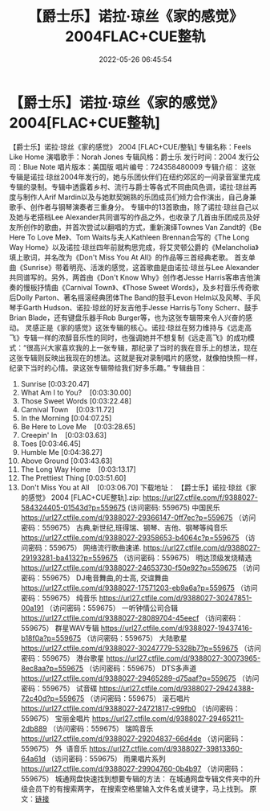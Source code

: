 ﻿---
title: 【爵士乐】诺拉·琼丝《家的感觉》2004FLAC+CUE整轨
date: 2022-05-26 06:45:54
categories: 古典音乐、新世纪、纯音雅乐
tags: 纯音雅乐
---
# 【爵士乐】诺拉·琼丝《家的感觉》2004[FLAC+CUE整轨]

【爵士乐】诺拉·琼丝《家的感觉》 2004
[FLAC+CUE/整轨]
专辑名称：Feels Like
Home
演唱歌手：Norah Jones
专辑风格：爵士乐
发行时间：2004
发行公司：Blue Note
唱片版本：美国版
唱片编号：724358480009
专辑介绍：
这张专辑是诺拉·琼丝2004年发行的，她与乐团伙伴们在纽约郊区的一间录音室里完成专辑的录制。专辑中透露着乡村、流行与爵士等各式不同曲风色调，诺拉·琼丝再度与制作人Arif
Mardin以及与她默契娴熟的乐团成员们倾力合作演出，自己身兼歌手、创作者与钢琴演奏者三重身分。
专辑中的13首歌曲，除了诺拉·琼丝自己以及她与老搭档Lee
Alexander共同谱写的作品之外，也收录了几首由乐团成员及好友所创作的歌曲，并首次尝试以翻唱的方式，重新演绎Townes Van
Zandt的《Be Here To Love Me》、Tom Waits与夫人Kathleen Brennan合写的《The Long
Way Home》以及诺拉·琼丝四年前就构思完成，将艾灵顿公爵的《Melancholia》填上歌词，并名改为《Don't Miss
You At All》的作品等三首经典老歌。
首支单曲《Sunrise》带着明亮、活泼的感觉，这首歌曲是由诺拉·琼丝与Lee
Alexander共同谱写的。另外，两首由《Don't Know Why》创作者Jesse
Harris客串吉他演奏的慢板抒情曲《Carnival Town》、《Those Sweet
Words》，及乡村音乐传奇歌后Dolly Parton、著名摇滚经典团体The Band的鼓手Levon
Helm以及风琴、手风琴手Garth Hudson、诺拉·琼丝的好友吉他手Jesse Harris与Tony
Scherr、鼓手Brian Blade，还有键盘乐器手Rob
Burger等，也为这张专辑带来令人兴奋的感动。
灵感正是《家的感觉》这张专辑的核心。诺拉·琼丝在努力维持与《远走高飞》专辑一样的浓醇音乐性的同时，也强调她并不想复制《远走高飞》的成功模式：“很高兴大家喜欢我的上一张专辑，那纪录了当时的我在音乐上的想法，现在这张专辑则反映出我现在的想法。这就是我对录制唱片的感觉，就像拍快照一样，纪录下当时的心情。录这张专辑带给我们好多乐趣。”
专辑曲目：
01. Sunrise
[0:03:20.47]
02. What Am I to
You?    [0:03:30.00]
03. Those Sweet
Words
[0:03:22.48]
04. Carnival
Town    [0:03:11.72]
05. In the
Morning
[0:04:07.25]
06. Be Here to Love
Me    [0:03:28.65]
07. Creepin'
In    [0:03:03.63]
08. Toes
[0:03:46.45]
09. Humble Me
[0:04:36.27]
10. Above
Ground
[0:03:43.63]
11. The Long Way
Home    [0:03:13.17]
12. The Prettiest
Thing
[0:03:51.60]
13. Don't Miss You at
All    [0:03:06.70]
下载地址：
【爵士乐】诺拉·琼丝《家的感觉》 2004 [FLAC+CUE整轨].zip: https://url27.ctfile.com/f/9388027-584324405-01543d?p=559675
(访问密码: 559675)
中国民乐
https://url27.ctfile.com/d/9388027-29366147-0ff7ec?p=559675
（访问密码：559675）
古典,新世纪,班得瑞、钢琴、吉他、钢琴等纯音乐
https://url27.ctfile.com/d/9388027-29358653-b4064c?p=559675
（访问密码：559675）
网络流行歌曲速递.
https://url27.ctfile.com/d/9388027-29193281-ba4132?p=559675
（访问密码：559675）
明达顶级发烧精选
https://url27.ctfile.com/d/9388027-24653730-f50e92?p=559675
（访问密码：559675）
DJ电音舞曲,的士高, 交谊舞曲
https://url27.ctfile.com/d/9388027-17571203-eb9a6a?p=559675
（访问密码：559675）
纯音乐
https://url27.ctfile.com/d/9388027-30247851-00a191
（访问密码：559675）
一听钟情公司合辑
https://url27.ctfile.com/d/9388027-28089704-45eecf
（访问密码：559675）
群星WAV专辑
https://url27.ctfile.com/d/9388027-19437416-b18f0a?p=559675
（访问密码：559675）
大陆歌星
https://url27.ctfile.com/d/9388027-30247779-5328b7?p=559675
（访问密码：559675）
港台歌星
https://url27.ctfile.com/d/9388027-30073965-8ec8aa?p=559675
（访问密码：559675）
DTS多声道
https://url27.ctfile.com/d/9388027-29465289-d75aaf?p=559675
（访问密码：559675）
试音碟
https://url27.ctfile.com/d/9388027-29424388-72c40d?p=559675
（访问密码：559675）
滚石唱片
https://url27.ctfile.com/d/9388027-24721817-c99fb0
（访问密码：559675）
宝丽金唱片
https://url27.ctfile.com/d/9388027-29465211-2db889
（访问密码：559675）
瑞鸣音乐
https://url27.ctfile.com/d/9388027-29204837-66d4de
（访问密码：559675）
外  语音乐
https://url27.ctfile.com/d/9388027-39813360-64a61d
（访问密码：559675）
雨果唱片系列
https://url27.ctfile.com/d/9388027-29904760-0b4b97
（访问密码：559675）
城通网盘快速找到想要专辑的方法：
在城通网盘专辑文件夹中的升级会员下的有搜索两字，
在搜索空格里输入文件名或关键字，马上找到。
原文：[链接](https://blog.sina.com.cn/s/blog_1647c7e7601030xfl.html)